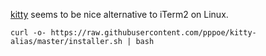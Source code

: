 [kitty](https://sw.kovidgoyal.net/kitty/) seems to be nice alternative to iTerm2 on Linux.

    curl -o- https://raw.githubusercontent.com/pppoe/kitty-alias/master/installer.sh | bash
